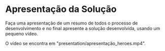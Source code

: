 # Apresentação da Solução

Faça uma apresentação de um resumo de todos o processo de desenvolvimento e no final apresente a solução desenvolvida, usando um pequeno vídeo.

O vídeo se encontra em "presentation/apresentação_heroes.mp4".
